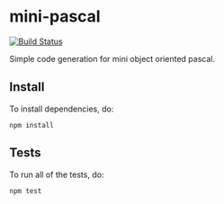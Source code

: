 # mini-pascal

[![Build Status](https://travis-ci.org/djblue/mini-pascal-code-generation.svg)](https://travis-ci.org/djblue/mini-pascal-code-generation)

Simple code generation for mini object oriented pascal.

## Install

To install dependencies, do:

    npm install

## Tests

To run all of the tests, do:

    npm test
